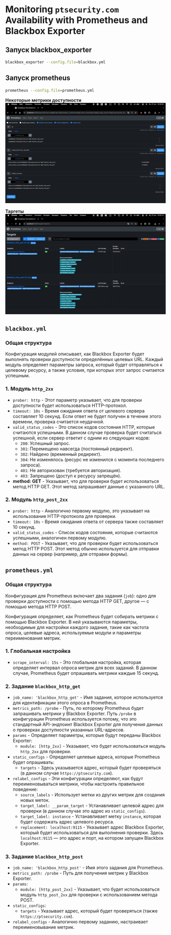 # Monitoring `ptsecurity.com` Availability with Prometheus and Blackbox Exporter

## Запуск blackbox_exporter

```bash
blackbox_exporter --config.file=blackbox.yml
```

## Запуск prometheus

```bash
prometheus --config.file=prometheus.yml
```

**Некоторые метрики доступности**
![Некоторые метрики доступности](assets/images/metrics.jpg)

**Таргеты**
![Таргеты](assets/images/targets.jpg)


## ```blackbox.yml```

### Общая структура
Конфигурация модулей описывает, как Blackbox Exporter будет выполнять проверки доступности определённых целевых URL. Каждый модуль определяет параметры запроса, который будет отправляться к целевому ресурсу, а также условия, при которых этот запрос считается успешным.

### 1. **Модуль `http_2xx`**

- `prober: http` -  Этот параметр указывает, что для проверки доступности будет использоваться HTTP-протокол.
- `timeout: 10s` -  Время ожидания ответа от целевого сервера составляет 10 секунд. Если ответ не будет получен в течение этого времени, проверка считается неудачной.
- `valid_status_codes` - Это список кодов состояния HTTP, которые считаются успешными. В данном случае проверка будет считаться успешной, если сервер ответит с одним из следующих кодов:
  - `200`: Успешный запрос.
  - `301`: Перемещено навсегда (постоянный редирект).
  - `302`: Найдено (временный редирект).
  - `304`: Не изменялось (ресурс не изменился с момента последнего запроса).
  - `401`: Не авторизован (требуется авторизация).
  - `403`: Запрещено (доступ к ресурсу запрещён).
- **method: GET** - Указывает, что для проверки будет использоваться метод HTTP GET. Этот метод запрашивает данные с указанного URL.

### 2. **Модуль `http_post_2xx`**

- `prober: http` - Аналогично первому модулю, это указывает на использование HTTP-протокола для проверки.
- `timeout: 10s` - Время ожидания ответа от сервера также составляет 10 секунд.
- `valid_status_codes` - Список кодов состояния, которые считаются успешными, аналогичен первому модулю.
- `method: POST` - Указывает, что для проверки будет использоваться метод HTTP POST. Этот метод обычно используется для отправки данных на сервер (например, для отправки формы).

## ```prometheus.yml```

### Общая структура
Конфигурация для Prometheus включает два задания (`job`): одно для проверки доступности с помощью метода HTTP GET, другое — с помощью метода HTTP POST.

Конфигурация определяет, как Prometheus будет собирать метрики с помощью Blackbox Exporter. В ней указываются параметры, необходимые для настройки каждого задания, такие как частота опроса, целевые адреса, используемые модули и параметры переименования метрик.

### 1. **Глобальная настройка**

- `scrape_interval: 15s` -  Это глобальная настройка, которая определяет интервал опроса метрик для всех заданий. В данном случае, Prometheus будет опрашивать метрики каждые 15 секунд.

### 2. **Задание `blackbox_http_get`**

- `job_name: 'blackbox_http_get'` - Имя задания, которое используется для идентификации этого опроса в Prometheus.
- `metrics_path: /probe` - Путь, по которому Prometheus будет запрашивать метрики у Blackbox Exporter. Путь `/probe` в конфигурации Prometheus используется потому, что это стандартный API-эндпоинт Blackbox Exporter для получения данных о проверках доступности указанных URL-адресов.
- `params` - Определяет параметры, которые будут переданы Blackbox Exporter:
  - `module: [http_2xx]` - Указывает, что будет использоваться модуль `http_2xx` для проверки.
- `static_configs` - Определяет целевые адреса, которые Prometheus будет опрашивать:
  - `targets` - Здесь указывается адрес, который будет проверяться (в данном случае `https://ptsecurity.com`).
- `relabel_configs` - Эти конфигурации определяют, как будут переименовываться метрики, чтобы настроить правильное поведение:
  - `source_labels` - Использует метки из других метрик для создания новых меток.
  - `target_label: __param_target` - Устанавливает целевой адрес для проверки (в данном случае это адрес из `static_configs`).
  - `target_label: instance` - Устанавливает метку `instance`, которая будет содержать адрес целевого ресурса.
  - `replacement: localhost:9115` - Указывает адрес Blackbox Exporter, который будет использоваться для выполнения проверки. Здесь `localhost:9115` — это адрес и порт, на котором запущен Blackbox Exporter.

### 3. **Задание `blackbox_http_post`**

- `job_name: 'blackbox_http_post'` - Имя этого задания для Prometheus.
- `metrics_path: /probe` - Путь для получения метрик у Blackbox Exporter.
- `params`:
  - `module: [http_post_2xx]` - Указывает, что будет использоваться модуль `http_post_2xx` для проверки с использованием метода POST.
- `static_configs`: 
  - `targets` - Указывает адрес, который будет проверяться (также `https://ptsecurity.com`).
- `relabel_configs` - Аналогично первому заданию, настраивает переименовывание метрик.
